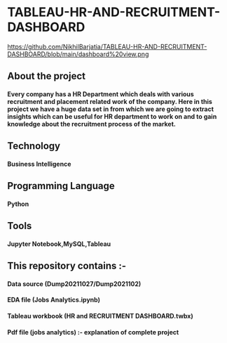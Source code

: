 # TABLEAU-HR-AND-RECRUITMENT-DASHBOARD
https://github.com/NikhilBarjatia/TABLEAU-HR-AND-RECRUITMENT-DASHBOARD/blob/main/dashboard%20view.png
## About the project
#### Every company has a HR Department which deals with various recruitment and placement related work of the company. Here in this project we have a huge data set in from which we are going to extract insights which can be useful for HR department to work on and to gain knowledge about the recruitment process of the market.

## Technology
#### Business Intelligence
## Programming Language 
#### Python 
## Tools
#### Jupyter Notebook,MySQL,Tableau


## This repository contains :- 
#### Data source (Dump20211027/Dump2021102)
#### EDA file (Jobs Analytics.ipynb)
#### Tableau workbook (HR and RECRUITMENT DASHBOARD.twbx) 
#### Pdf file (jobs analytics) :- explanation of complete project
